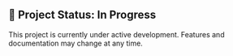 ## 🚧 Project Status: In Progress
This project is currently under active development. Features and documentation may change at any time.
